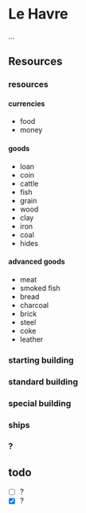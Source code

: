 # Le Havre

...

##

## Resources

### resources

#### currencies

* food
* money

#### goods

* loan
* coin
* cattle
* fish
* grain
* wood
* clay
* iron
* coal
* hides

#### advanced goods

* meat
* smoked fish
* bread
* charcoal
* brick
* steel
* coke
* leather

### starting building

### standard building

### special building

### ships

### ?



## todo

+ [ ] ?  
+ [X] ?  

